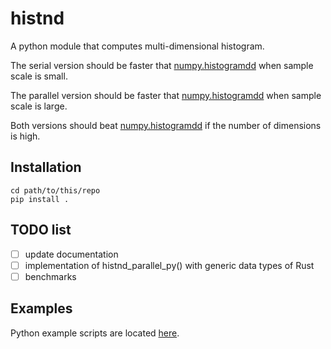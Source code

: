 # histnd
A python module that computes multi-dimensional histogram.

The serial version should be faster that [numpy.histogramdd](https://numpy.org/doc/stable/reference/generated/numpy.histogram.html) when sample scale is small.

The parallel version should be faster that [numpy.histogramdd](https://numpy.org/doc/stable/reference/generated/numpy.histogram.html) when sample scale is large.

Both versions should beat [numpy.histogramdd](https://numpy.org/doc/stable/reference/generated/numpy.histogram.html) if the number of dimensions is high.

## Installation
```
cd path/to/this/repo
pip install .
```

## TODO list
- [ ] update documentation
- [ ] implementation of histnd_parallel_py() with generic data types of Rust
- [ ] benchmarks

## Examples
Python example scripts are located [here](examples/).
